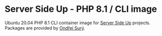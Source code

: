 # Server Side Up -  PHP 8.1 / CLI image 

Ubuntu 20.04 PHP 8.1 CLI container image for [Server Side Up](https://serversideup.net) projects. Packages are provided by [Ondřej Surý](https://deb.sury.org/).
